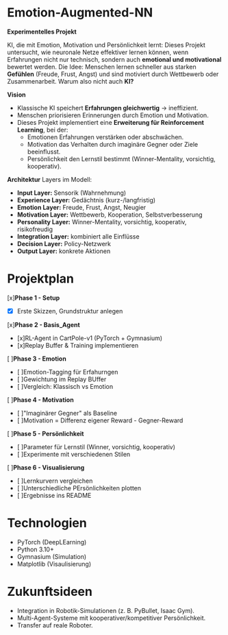 # Emotion-Augmented-NN
**Experimentelles Projekt**


KI, die mit Emotion, Motivation und Persönlichkeit lernt: 
Dieses Projekt untersucht, wie neuronale Netze effektiver lernen können, wenn Erfahrungen nicht nur technisch, sondern auch **emotional und motivational** bewertet werden.
Die Idee: Menschen lernen schneller aus starken **Gefühlen** (Freude, Frust, Angst) und sind motiviert durch Wettbewerb oder Zusammenarbeit. Warum also nicht auch **KI?**

**Vision**
- Klassische KI speichert **Erfahrungen gleichwertig** → ineffizient.
- Menschen priorisieren Erinnerungen durch Emotion und Motivation.
- Dieses Projekt implementiert eine **Erweiterung für Reinforcement Learning**, bei der:
  -   Emotionen Erfahrungen verstärken oder abschwächen.
  -   Motivation das Verhalten durch imaginäre Gegner oder Ziele beeinflusst.
  -   Persönlichkeit den Lernstil bestimmt (Winner-Mentality, vorsichtig, kooperativ).
  
**Architektur**
Layers im Modell:
- **Input Layer:** Sensorik (Wahrnehmung)
- **Experience Layer:** Gedächtnis (kurz-/langfristig)
- **Emotion Layer:** Freude, Frust, Angst, Neugier
- **Motivation Layer:** Wettbewerb, Kooperation, Selbstverbesserung
- **Personality Layer:** Winner-Mentality, vorsichtig, kooperativ, risikofreudig
- **Integration Layer:** kombiniert alle Einflüsse
- **Decision Layer:** Policy-Netzwerk
- **Output Layer:** konkrete Aktionen

# Projektplan 
[x]**Phase 1 - Setup** 

- [x] Erste Skizzen, Grundstruktur anlegen

[x]**Phase 2 -  Basis_Agent**

- [x]RL-Agent in CartPole-v1 (PyTorch + Gymnasium) 
- [x]Replay Buffer & Training implementieren

[ ]**Phase 3 - Emotion**

- [ ]Emotion-Tagging für Erfahurngen 
- [ ]Gewichtung im Replay BUffer
- [ ]Vergleich: Klassisch vs Emotion

[ ]**Phase 4 - Motivation**

- [ ]"Imaginärer Gegner" als Baseline 
- [ ]Motivation = Differenz eigener Reward - Gegner-Reward

[ ]**Phase 5 - Persönlichkeit**

- [ ]Parameter für Lernstil (Winner, vorsichtig, kooperativ) 
- [ ]Experimente mit verschiedenen Stilen 

[ ]**Phase 6 - Visualisierung**

- [ ]Lernkurvern vergleichen 
- [ ]Unterschiedliche PErsönlichkeiten plotten 
- [ ]Ergebnisse ins README

# Technologien 
- PyTorch (DeepLEarning)
- Python 3.10+
- Gymnasium (Simulation)
- Matplotlib (Visaulisierung)

# Zukunftsideen 
- Integration in Robotik-Simulationen (z. B. PyBullet, Isaac Gym).
- Multi-Agent-Systeme mit kooperativer/kompetitiver Persönlichkeit.
- Transfer auf reale Roboter.














